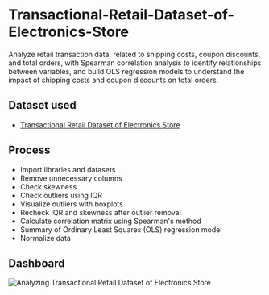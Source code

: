 # Transactional-Retail-Dataset-of-Electronics-Store
Analyze retail transaction data, related to shipping costs, coupon discounts, and total orders, with Spearman correlation analysis to identify relationships between variables, and build OLS regression models to understand the impact of shipping costs and coupon discounts on total orders.

## Dataset used
- <a href="https://github.com/vierohedfam/Transactional-Retail-Dataset-of-Electronics-Store/blob/main/dirty_data.csv"> Transactional Retail Dataset of Electronics Store</a>

## Process
- Import libraries and datasets
- Remove unnecessary columns
- Check skewness
- Check outliers using IQR
- Visualize outliers with boxplots
- Recheck IQR and skewness after outlier removal
- Calculate correlation matrix using Spearman's method
- Summary of Ordinary Least Squares (OLS) regression model
- Normalize data

## Dashboard
![Analyzing Transactional Retail Dataset of Electronics Store](https://github.com/user-attachments/assets/ed015d68-fa81-4b53-9dc1-492fdff20860)
